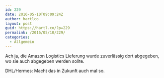 ```yaml
---
id: 229
date: 2016-05-10T09:09:24Z
author: hartlco
layout: post
guid: https://hartl.co/?p=229
permalink: /2016/05/10/229/
categories:
  - Allgemein
---
```

Ach ja, die Amazon Logistics Lieferung wurde zuverlässig dort abgegeben, wo sie auch abgegeben werden sollte.
  
DHL/Hermes: Macht das in Zukunft auch mal so.
